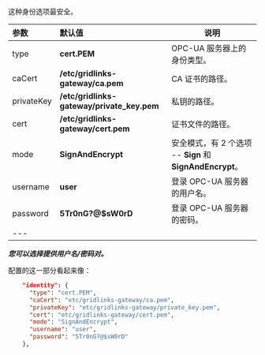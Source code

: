 这种身份选项最安全。

| **参数** | **默认值** | **说明** |
|:-|:-|-|
| type | **cert.PEM** | OPC-UA 服务器上的身份类型。 |
| caCert | **/etc/gridlinks-gateway/ca.pem** | CA 证书的路径。 |
| privateKey | **/etc/gridlinks-gateway/private_key.pem** | 私钥的路径。 |
| cert | **/etc/gridlinks-gateway/cert.pem** | 证书文件的路径。 |
| mode | **SignAndEncrypt** | 安全模式，有 2 个选项 -- **Sign** 和 **SignAndEncrypt**。 |
| username | **user** | 登录 OPC-UA 服务器的用户名。 |
| password | **5Tr0nG?@$sW0rD** | 登录 OPC-UA 服务器的密码。 |
|---

***您可以选择提供用户名/密码对。***

配置的这一部分看起来像：

```json
    "identity": {
      "type": "cert.PEM",
      "caCert": "etc/gridlinks-gateway/ca.pem",
      "privateKey": "etc/gridlinks-gateway/private_key.pem", 
      "cert": "etc/gridlinks-gateway/cert.pem",
      "mode": "SignAndEncrypt",
      "username": "user",
      "password": "5Tr0nG?@$sW0rD"
    },
```